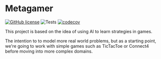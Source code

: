 # Metagamer

[![GitHub license](https://img.shields.io/github/license/martinisandresearch/metagamer.svg)](https://github.com/nayyarv/metagamer/blob/master/LICENSE)
![Tests](https://github.com/martinisandresearch/metagamer/workflows/Tests/badge.svg)
[![codecov](https://codecov.io/gh/martinisandresearch/metagamer/branch/main/graph/badge.svg)](https://codecov.io/gh/martinisandresearch/metagamer)

This project is based on the idea of using AI to learn strategies in games.

The intention to to model more real world problems, but as a starting point, we're going to work with simple games such as TicTacToe or Connect4 before moving into more complex domains.
